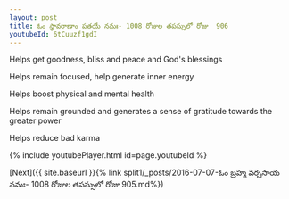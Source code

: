 ```yaml
---
layout: post
title: ఓం స్థావరాణాం పతయే నమః- 1008 రోజుల తపస్సులో రోజు  906
youtubeId: 6tCuuzf1gdI
---
```

 
 
Helps get goodness, bliss and peace and God's blessings
 
Helps remain focused, help generate inner energy 
 
Helps boost physical and mental health 
 
Helps remain grounded and generates a sense of gratitude towards the greater power 
 
Helps reduce bad karma
 
 
 
 


{% include youtubePlayer.html id=page.youtubeId %}
 
[Next]({{ site.baseurl }}{% link  split1/_posts/2016-07-07-ఓం బ్రహ్మ వర్చసాయ నమః- 1008 రోజుల తపస్సులో రోజు  905.md%})
 
